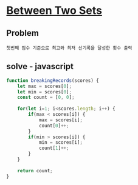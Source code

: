 # [Between Two Sets](https://www.hackerrank.com/challenges/between-two-sets/problem)
## Problem
```
첫번째 점수 기준으로 최고와 최저 신기록을 달성한 횟수 출력
```

## solve - javascript
```javascript
function breakingRecords(scores) {
    let max = scores[0];
    let min = scores[0];
    const count = [0, 0];
    
    for(let i=1; i<scores.length; i++) {
        if(max < scores[i]) {
            max = scores[i];
            count[0]++;
        }
        if(min > scores[i]) {
            min = scores[i];
            count[1]++;
        }
    }
    
    return count;
}
```
